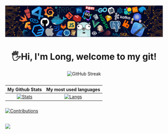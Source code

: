 <!-- <p align="center"> 
  <img src="">
</p> -->
![header](header.png)
<!-- <img src="" height=""> -->
<h1 align="center"> 
  🖐Hi, I'm Long, welcome to my git! <height="60"> 
</h1>
  
<div align="center">  
  
![GitHub Streak](https://github-readme-streak-stats.herokuapp.com/?user=NoraKyz&theme=radical)
</div>
<div align="center">
<table>
  
| My Github Stats             | My most used languages |
:-:|:-:
[![Stats](https://acedev003-readme-stats.vercel.app/api?username=NoraKyz&show_icons=true&theme=radical&count_private=true&hide=issues,contribs)](https://github.com/NoraKyz)|[![Langs](https://acedev003-readme-stats.vercel.app/api/top-langs/?username=NoraKyz&layout=compact&theme=radical&hide=c%2b%2b)](https://github.com/NoraKyz)
</table>
  </div>


###
[![Contributions](https://fabianocouto-activity-graph.vercel.app/graph/?username=NoraKyz&theme=react-dark)](https://github.com/NoraKyz)


## ![](https://komarev.com/ghpvc/?username=NoraKyz&color=238dd9&style=flat&label=VIEWS)

  
